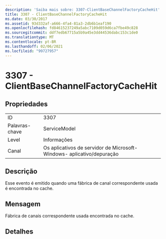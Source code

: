 ```yaml
---
description: 'Saiba mais sobre: 3307-ClientBaseChannelFactoryCacheHit'
title: 3307 - ClientBaseChannelFactoryCacheHit
ms.date: 03/30/2017
ms.assetid: 93d332af-a666-4fa4-81a3-2db6b1eaf190
ms.openlocfilehash: fd84615237249a5abc7109d059d6ca7fbe49c828
ms.sourcegitcommit: ddf7edb67715a5b9a45e3dd44536dabc153c1de0
ms.translationtype: MT
ms.contentlocale: pt-BR
ms.lasthandoff: 02/06/2021
ms.locfileid: "99727957"
---
```

# <a name="3307---clientbasechannelfactorycachehit"></a>3307 - ClientBaseChannelFactoryCacheHit

## <a name="properties"></a>Propriedades  
  
|||  
|-|-|  
|ID|3307|  
|Palavras-chave|ServiceModel|  
|Level|Informações|  
|Canal|Os aplicativos de servidor de Microsoft-Windows- aplicativo/depuração|  
  
## <a name="description"></a>Descrição  

 Esse evento é emitido quando uma fábrica de canal correspondente usada é encontrada no cache.  
  
## <a name="message"></a>Mensagem  

 Fábrica de canais correspondente usada encontrada no cache.  
  
## <a name="details"></a>Detalhes
